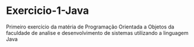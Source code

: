 # Exercicio-1-Java
Primeiro exercício da matéria de  Programação Orientada a Objetos da faculdade de analise e desenvolvimento de sistemas utilizando a linguagem Java
